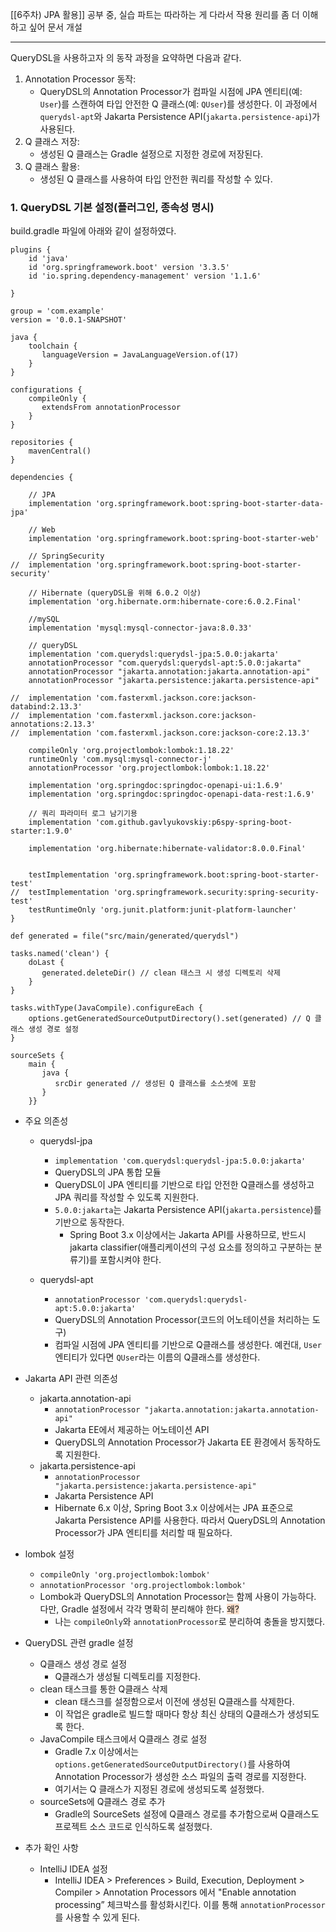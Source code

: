 [[6주차) JPA 활용]] 공부 중, 실습 파트는 따라하는 게 다라서 작용 원리를 좀 더 이해하고 싶어 문서 개설

----
QueryDSL을 사용하고자 의 동작 과정을 요약하면 다음과 같다.
1.	Annotation Processor 동작:
	* QueryDSL의 Annotation Processor가 컴파일 시점에 JPA 엔티티(예: `User`)를 스캔하여 타입 안전한 Q 클래스(예: `QUser`)를 생성한다. 이 과정에서 `querydsl-apt`와 Jakarta Persistence API(`jakarta.persistence-api`)가 사용된다.
2.	Q 클래스 저장:
	* 생성된 Q 클래스는 Gradle 설정으로 지정한 경로에 저장된다.
3.	Q 클래스 활용:
	* 생성된 Q 클래스를 사용하여 타입 안전한 쿼리를 작성할 수 있다.

###  1. QueryDSL 기본 설정(플러그인, 종속성 명시)
build.gradle 파일에 아래와 같이 설정하였다.
```
plugins {  
    id 'java'  
    id 'org.springframework.boot' version '3.3.5'  
    id 'io.spring.dependency-management' version '1.1.6'  
  
}  
  
group = 'com.example'  
version = '0.0.1-SNAPSHOT'  
  
java {  
    toolchain {  
       languageVersion = JavaLanguageVersion.of(17)  
    }  
}  
  
configurations {  
    compileOnly {  
       extendsFrom annotationProcessor  
    }  
}  
  
repositories {  
    mavenCentral()  
}  
  
dependencies {  
  
    // JPA  
    implementation 'org.springframework.boot:spring-boot-starter-data-jpa'  
  
    // Web  
    implementation 'org.springframework.boot:spring-boot-starter-web'  
  
    // SpringSecurity  
//  implementation 'org.springframework.boot:spring-boot-starter-security'  
  
    // Hibernate (queryDSL을 위해 6.0.2 이상)  
    implementation 'org.hibernate.orm:hibernate-core:6.0.2.Final'  
  
    //mySQL  
    implementation 'mysql:mysql-connector-java:8.0.33'  
  
    // queryDSL  
    implementation 'com.querydsl:querydsl-jpa:5.0.0:jakarta'  
    annotationProcessor "com.querydsl:querydsl-apt:5.0.0:jakarta"  
    annotationProcessor "jakarta.annotation:jakarta.annotation-api"  
    annotationProcessor "jakarta.persistence:jakarta.persistence-api"  
  
//  implementation 'com.fasterxml.jackson.core:jackson-databind:2.13.3'  
//  implementation 'com.fasterxml.jackson.core:jackson-annotations:2.13.3'  
//  implementation 'com.fasterxml.jackson.core:jackson-core:2.13.3'  
  
    compileOnly 'org.projectlombok:lombok:1.18.22'  
    runtimeOnly 'com.mysql:mysql-connector-j'  
    annotationProcessor 'org.projectlombok:lombok:1.18.22'  
  
    implementation 'org.springdoc:springdoc-openapi-ui:1.6.9'  
    implementation 'org.springdoc:springdoc-openapi-data-rest:1.6.9'  
  
    // 쿼리 파라미터 로그 남기기용  
    implementation 'com.github.gavlyukovskiy:p6spy-spring-boot-starter:1.9.0'  
  
    implementation 'org.hibernate:hibernate-validator:8.0.0.Final'  
  
  
    testImplementation 'org.springframework.boot:spring-boot-starter-test'  
//  testImplementation 'org.springframework.security:spring-security-test'  
    testRuntimeOnly 'org.junit.platform:junit-platform-launcher'  
}  
  
def generated = file("src/main/generated/querydsl")  
  
tasks.named('clean') {  
    doLast {  
       generated.deleteDir() // clean 태스크 시 생성 디렉토리 삭제  
    }  
}  
  
tasks.withType(JavaCompile).configureEach {  
    options.getGeneratedSourceOutputDirectory().set(generated) // Q 클래스 생성 경로 설정  
}  
  
sourceSets {  
    main {  
       java {  
          srcDir generated // 생성된 Q 클래스를 소스셋에 포함  
       }  
    }}
```

* 주요 의존성
	* querydsl-jpa
		* `implementation 'com.querydsl:querydsl-jpa:5.0.0:jakarta'`
		* QueryDSL의 JPA 통합 모듈
		* QueryDSL이 JPA 엔티티를 기반으로 타입 안전한 Q클래스를 생성하고 JPA 쿼리를 작성할 수 있도록 지원한다.
		* `5.0.0:jakarta`는 Jakarta Persistence API(`jakarta.persistence`)를 기반으로 동작한다.
			* Spring Boot 3.x 이상에서는 Jakarta API를 사용하므로, 반드시 jakarta classifier(애플리케이션의 구성 요소를 정의하고 구분하는 분류기)를 포함시켜야 한다.
		
	* querydsl-apt
		* `annotationProcessor 'com.querydsl:querydsl-apt:5.0.0:jakarta'`
		* QueryDSL의 Annotation Processor(코드의 어노테이션을 처리하는 도구)
		* 컴파일 시점에 JPA 엔티티를 기반으로 Q클래스를 생성한다. 예컨대, `User` 엔티티가 있다면 `QUser`라는 이름의 Q클래스를 생성한다.

* Jakarta API 관련 의존성
	* jakarta.annotation-api
		* `annotationProcessor "jakarta.annotation:jakarta.annotation-api"`
		* Jakarta EE에서 제공하는 어노테이션 API
		* QueryDSL의 Annotation Processor가 Jakarta EE 환경에서 동작하도록 지원한다.
	* jakarta.persistence-api
		* `annotationProcessor "jakarta.persistence:jakarta.persistence-api"`
		* Jakarta Persistence API
		* Hibernate 6.x 이상, Spring Boot 3.x 이상에서는 JPA 표준으로 Jakarta Persistence API를 사용한다. 따라서 QueryDSL의 Annotation Processor가 JPA 엔티티를 처리할 때 필요하다.
	
* lombok 설정
	* `compileOnly 'org.projectlombok:lombok'`
	* `annotationProcessor 'org.projectlombok:lombok'`
	* Lombok과 QueryDSL의 Annotation Processor는 함께 사용이 가능하다. 다만, Gradle 설정에서 각각 명확히 분리해야 한다. <span style="background:rgba(240, 107, 5, 0.2)">왜?</span>
		* 나는 `compileOnly`와 `annotationProcessor`로 분리하여 충돌을 방지했다.

* QueryDSL 관련 gradle 설정
	* Q클래스 생성 경로 설정
		* Q클래스가 생성될 디렉토리를 지정한다.
	* clean 태스크를 통한 Q클래스 삭제
		* clean 태스크를 설정함으로서 이전에 생성된 Q클래스를 삭제한다.
		* 이 작업은 gradle로 빌드할 때마다 항상 최신 상태의 Q클래스가 생성되도록 한다.
	* JavaCompile 태스크에서 Q클래스 경로 설정
		* Gradle 7.x 이상에서는 `options.getGeneratedSourceOutputDirectory()`를 사용하여 Annotation Processor가 생성한 소스 파일의 출력 경로를 지정한다.
		* 여기서는 Q 클래스가 지정된 경로에 생성되도록 설정했다.
	* sourceSets에 Q클래스 경로 추가
		* Gradle의 SourceSets 설정에 Q클래스 경로를 추가함으로써 Q클래스도 프로젝트 소스 코드로 인식하도록 설정했다.

* 추가 확인 사항
	* IntelliJ IDEA 설정
		* IntelliJ IDEA > Preferences > Build, Execution, Deployment > Compiler > Annotation Processors 에서 "Enable annotation processing” 체크박스를 활성화시킨다. 이를 통해 `annotationProcessor`를 사용할 수 있게 된다.


